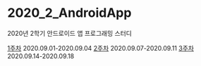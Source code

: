 # 2020_2_AndroidApp
2020년 2학기 안드로이드 앱 프로그래밍 스터디

[1주차](chp_01/README.md) 2020.09.01-2020.09.04
[2주차](chp_02/README.md) 2020.09.07-2020.09.11
[3주차](chp_02/README2.md) 2020.09.14-2020.09.18